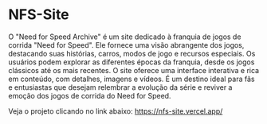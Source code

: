 # NFS-Site
 O "Need for Speed Archive" é um site dedicado à franquia de jogos de corrida "Need for Speed". Ele fornece uma visão abrangente dos jogos, destacando suas histórias, carros, modos de jogo e recursos especiais. Os usuários podem explorar as diferentes épocas da franquia, desde os jogos clássicos até os mais recentes. O site oferece uma interface interativa e rica em conteúdo, com detalhes, imagens e vídeos. É um destino ideal para fãs e entusiastas que desejam relembrar a evolução da série e reviver a emoção dos jogos de corrida do Need for Speed.

Veja o projeto clicando no link abaixo:
https://nfs-site.vercel.app/
